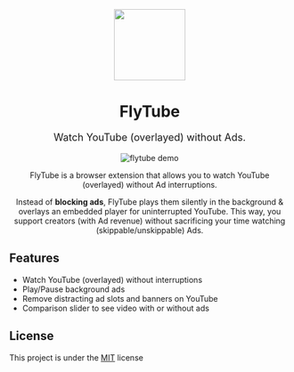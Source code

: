 <div align="center">
<img src="https://assets.luqmanoop.com/flytube.png" width="128" height="128" />
<h1>FlyTube</h1>
<p style="font-size: 18px;">Watch YouTube (overlayed) without Ads.</p>
</div>

<div align="center">
<img src="https://assets.luqmanoop.com/background-ads.gif" alt="flytube demo" />

<p></p>
<p>FlyTube is a browser extension that allows you to watch YouTube (overlayed) without Ad interruptions.</p>

<p>Instead of <b>blocking ads</b>, FlyTube plays them silently in the background & overlays an embedded player for uninterrupted YouTube. This way, you support creators (with Ad revenue) without sacrificing your time watching (skippable/unskippable) Ads.</p>
</div>

## Features

- Watch YouTube (overlayed) without interruptions
- Play/Pause background ads
- Remove distracting ad slots and banners on YouTube
- Comparison slider to see video with or without ads

## License

This project is under the [MIT](/license) license
